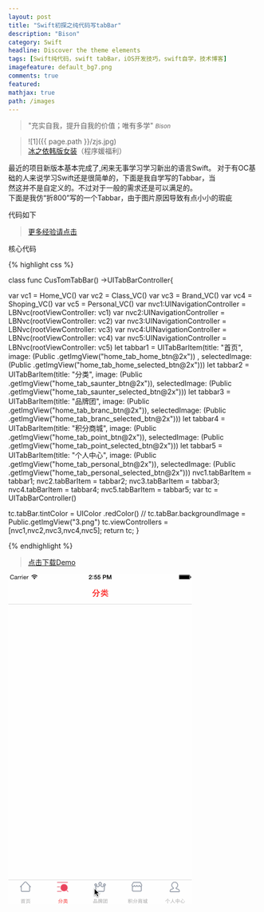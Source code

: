 ```yaml
---
layout: post
title: "Swift初探之纯代码写tabBar"
description: "Bison"
category: Swift
headline: Discover the theme elements
tags: [Swift纯代码，swift tabBar，iOS开发技巧，swift自学，技术博客]
imagefeature: default_bg7.png
comments: true
featured: 
mathjax: true
path: /images
---
```


>&quot;充实自我，提升自我的价值；唯有多学&quot;
><small><cite title="Plato">Bison</cite></small>

>![1]({{ page.path }}/zjs.jpg)<br>
>[冰之依韩版女装](http://allluckly.taobao.com/)（程序媛福利）

最近的项目新版本基本完成了,闲来无事学习学习新出的语言Swift。
对于有OC基础的人来说学习Swift还是很简单的，下面是我自学写的Tabbar，当<br>
然这并不是自定义的。不过对于一般的需求还是可以满足的。<br>
下面是我仿“折800”写的一个Tabbar，由于图片原因导致有点小小的瑕疵<br>

代码如下<br>

 > [更多经验请点击](http://www.allluckly.cn/)

核心代码


{% highlight css %}

class func CusTomTabBar() ->UITabBarController{

var vc1 = Home_VC()
var vc2 = Class_VC()
var vc3 = Brand_VC()
var vc4 = Shoping_VC()
var vc5 = Personal_VC()
var nvc1:UINavigationController = LBNvc(rootViewController: vc1)
var nvc2:UINavigationController = LBNvc(rootViewController: vc2)
var nvc3:UINavigationController = LBNvc(rootViewController: vc3)
var nvc4:UINavigationController = LBNvc(rootViewController: vc4)
var nvc5:UINavigationController = LBNvc(rootViewController: vc5)
let tabbar1 = UITabBarItem(title: "首页", image: (Public .getImgView("home_tab_home_btn@2x")) , selectedImage: (Public .getImgView("home_tab_home_selected_btn@2x")))
let tabbar2 = UITabBarItem(title: "分类", image: (Public .getImgView("home_tab_saunter_btn@2x")), selectedImage: (Public .getImgView("home_tab_saunter_selected_btn@2x")))
let tabbar3 = UITabBarItem(title: "品牌团", image: (Public .getImgView("home_tab_branc_btn@2x")), selectedImage: (Public .getImgView("home_tab_branc_selected_btn@2x")))
let tabbar4 = UITabBarItem(title: "积分商城", image: (Public .getImgView("home_tab_point_btn@2x")), selectedImage: (Public .getImgView("home_tab_point_selected_btn@2x")))
let tabbar5 = UITabBarItem(title: "个人中心", image: (Public .getImgView("home_tab_personal_btn@2x")), selectedImage: (Public .getImgView("home_tab_personal_selected_btn@2x")))
nvc1.tabBarItem = tabbar1;
nvc2.tabBarItem = tabbar2;
nvc3.tabBarItem = tabbar3;
nvc4.tabBarItem = tabbar4;
nvc5.tabBarItem = tabbar5;
var tc = UITabBarController()

tc.tabBar.tintColor = UIColor .redColor()
//        tc.tabBar.backgroundImage = Public.getImgView("3.png")
tc.viewControllers = [nvc1,nvc2,nvc3,nvc4,nvc5];
return tc;
}
 


{% endhighlight %}


> [点击下载Demo](https://github.com/AllLuckly/LBSwift_TabBar) <br>

![(LBSwift_TabBar)](https://github.com/AllLuckly/LBSwift_TabBar/blob/master/123.gif?raw=true)

